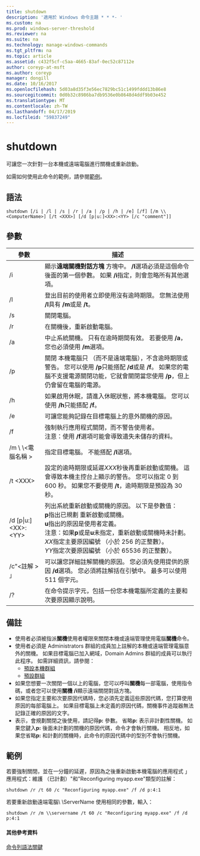 ```yaml
---
title: shutdown
description: '適用於 Windows 命令主題 * * *- '
ms.custom: na
ms.prod: windows-server-threshold
ms.reviewer: na
ms.suite: na
ms.technology: manage-windows-commands
ms.tgt_pltfrm: na
ms.topic: article
ms.assetid: c432f5cf-c5aa-4665-83af-0ec52c87112e
author: coreyp-at-msft
ms.author: coreyp
manager: dongill
ms.date: 10/16/2017
ms.openlocfilehash: 5d03a8d35f3e56ec7829bc51c1499fddd13b86e8
ms.sourcegitcommit: 0d0b32c8986ba7db9536e0b8648d4ddf9b03e452
ms.translationtype: MT
ms.contentlocale: zh-TW
ms.lasthandoff: 04/17/2019
ms.locfileid: "59837249"
---
```

# <a name="shutdown"></a>shutdown



可讓您一次針對一台本機或遠端電腦進行關機或重新啟動。

如需如何使用此命令的範例，請參閱[範例](#BKMK_examples)。

## <a name="syntax"></a>語法

```
shutdown [/i | /l | /s | /r | /a | /p | /h | /e] [/f] [/m \\<ComputerName>] [/t <XXX>] [/d [p|u:]<XX>:<YY> [/c "comment"]] 
```

## <a name="parameters"></a>參數

|參數|描述|
|---------|-----------|
|/i|顯示**遠端關機對話方塊** 方塊中。 **/I**選項必須是這個命令後面的第一個參數。 如果 **/i**指定，則會忽略所有其他選項。|
|/l|登出目前的使用者立即使用沒有逾時期限。 您無法使用 **/l**具有 **/m**或是 **/t**。|
|/s|關閉電腦。|
|/r|在關機後，重新啟動電腦。|
|/a|中止系統關機。 只有在逾時期間有效。 若要使用 **/a**，您也必須使用 **/m**選項。|
|/p|關閉 本機電腦只 （而不是遠端電腦），不含逾時期限或警告。 您可以使用 **/p**只能搭配 **/d**或是 **/f**。 如果您的電腦不支援電源關閉功能，它就會關閉當您使用 **/p**，但上仍會留在電腦的電源。|
|/h|如果啟用休眠，請進入休眠狀態，將本機電腦。 您可以使用 **/h**只能搭配 **/f**。|
|/e|可讓您能夠記錄在目標電腦上的意外關機的原因。|
|/f|強制執行應用程式關閉，而不警告使用者。</br>注意：使用 **/f**選項可能會導致遺失未儲存的資料。|
|/m \\ \\\<電腦名稱 >|指定目標電腦。 不能搭配 **/l**選項。|
|/t \<XXX>|設定的逾時期限或延遲*XXX*秒後再重新啟動或關機。 這會導致本機主控台上顯示的警告。 您可以指定 0 到 600 秒。 如果您不要使用 **/t**，逾時期限是預設為 30 秒。|
|/d [p\|u:]\<XX>:\<YY>|列出系統重新啟動或關機的原因。 以下是參數值：</br>**p**指出已規劃 重新啟動或關機。</br>**u**指出的原因是使用者定義。</br>注意：如果**p**或是**u**未指定，重新啟動或關機時未計劃。</br>*XX*指定主要原因編號 （小於 256 的正整數）。</br>*YY*指定次要原因編號 （小於 65536 的正整數）。|
|/c"\<註解 > 」|可以讓您詳細註解關機的原因。 您必須先使用提供的原因 **/d**選項。 您必須將註解括在引號中。 最多可以使用 511 個字元。|
|/?|在命令提示字元，包括一份您本機電腦所定義的主要和次要原因顯示說明。|

## <a name="remarks"></a>備註

-   使用者必須被指派**關機**使用者權限來關閉本機或遠端管理使用電腦**關機**命令。
-   使用者必須是 Administrators 群組的成員加上註解的本機或遠端管理電腦意外的關機。 如果目標電腦已加入網域，Domain Admins 群組的成員可以執行此程序。 如需詳細資訊，請參閱：  
    -   [預設本機群組](https://technet.microsoft.com/library/cc785098(v=ws.10).aspx)
    -   [預設群組](https://technet.microsoft.com/library/cc756898(v=ws.10).aspx)
-   如果您想要一次關閉一個以上的電腦，您可以呼叫**關機**每一部電腦，使用指令碼，或者您可以使用**關機** **/i**顯示遠端關閉對話方塊。
-   如果您指定主要和次要原因代碼時，您必須先定義這些原因代碼，您打算使用原因的每部電腦上。 如果目標電腦上未定義的原因代碼，關機事件追蹤器無法記錄正確的原因的文字。
-   表示，會規劃關閉之後使用，請記得**p:** 參數。 省略**p:** 表示非計劃性關機。 如果您鍵入**p:** 後面未計劃的關機的原因代碼，命令才會執行關機。 相反地，如果您省略**p:** 和計劃的關機時，此命令的原因代碼中的型別不會執行關機。

## <a name="BKMK_examples"></a>範例

若要強制關閉，並在一分鐘的延遲，原因為之後重新啟動本機電腦的應用程式 」 應用程式：維護 （已計劃）"和"Reconfiguring myapp.exe"類型的註解：
```
shutdown /r /t 60 /c "Reconfiguring myapp.exe" /f /d p:4:1
```
若要重新啟動遠端電腦\\ \\ServerName 使用相同的參數，輸入：
```
shutdown /r /m \\servername /t 60 /c "Reconfiguring myapp.exe" /f /d p:4:1
```

#### <a name="additional-references"></a>其他參考資料

[命令列語法關鍵](command-line-syntax-key.md)
